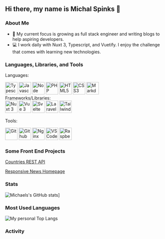 
## Hi there, my name is Michal Spinks 👋

### About Me

+ 📝 My current focus is growing as full stack engineer and  writing blogs to help aspiring developers.
+ 💻 I work daily with Nuxt 3, Typescript, and Vuetify. I enjoy the challenge that comes with learning new technologies.


### Languages, Libraries,  and Tools

Languages:<br>
<div>
<img src="https://cdn.jsdelivr.net/gh/devicons/devicon/icons/typescript/typescript-original.svg" height="40" width="40" title="Typescript" alt="Typescript"/>
<img src="https://cdn.jsdelivr.net/gh/devicons/devicon/icons/javascript/javascript-original.svg" height="40" width="40" title="Javascript" alt="Javascript"/>
<img src="https://cdn.jsdelivr.net/gh/devicons/devicon/icons/nodejs/nodejs-original-wordmark.svg" height="40" width="40" title="Node" alt="Node"/>
<img src="https://cdn.jsdelivr.net/gh/devicons/devicon/icons/php/php-original.svg" height="40" width="40" title="PHP" alt="PHP"/>
<img src="https://cdn.jsdelivr.net/gh/devicons/devicon/icons/html5/html5-original.svg" height="40" width="40" title="HTML5" alt="HTML5"/>
<img src="https://cdn.jsdelivr.net/gh/devicons/devicon/icons/css3/css3-original.svg" height="40" width="40" title="CSS3" alt="CSS3"/>
<img src="https://cdn.jsdelivr.net/gh/devicons/devicon/icons/markdown/markdown-original.svg" height="40" width="40" title="Markdown" alt="Markdown"/>
  


</div>
Frameworks/Libraries:<br>
<div>
<img src="https://cdn.jsdelivr.net/gh/devicons/devicon/icons/nuxtjs/nuxtjs-original.svg" height="40" width="40" title="Nuxt 3" alt="Nuxt 3"/>
<img src="https://cdn.jsdelivr.net/gh/devicons/devicon/icons/vuejs/vuejs-original.svg" height="40" width="40" title="Vue 3" alt="Vue 3"/>
<img src="https://cdn.jsdelivr.net/gh/devicons/devicon/icons/svelte/svelte-original-wordmark.svg" height="40" width="40" title="Svelte" alt="Svelte"/>
<img src="https://cdn.jsdelivr.net/gh/devicons/devicon/icons/laravel/laravel-plain-wordmark.svg" height="40" width="40" title="Laravel" alt="Laravel"/>
<img src="https://cdn.jsdelivr.net/gh/devicons/devicon/icons/tailwindcss/tailwindcss-original-wordmark.svg" height="40" width="40" title="Tailwind" alt="Tailwind"/>
</div>

Tools:<br>
<div>
<img src="https://cdn.jsdelivr.net/gh/devicons/devicon/icons/git/git-original.svg"height="40" width="40" title="Git" alt="Git"/>
<img src="https://cdn.jsdelivr.net/gh/devicons/devicon/icons/github/github-original.svg" height="40" width="40" title="Github" alt="Github"/>
<img src="https://cdn.jsdelivr.net/gh/devicons/devicon/icons/nginx/nginx-original.svg" height="40" width="40" title="Nginx" alt="Nginx"/>
<img src="https://cdn.jsdelivr.net/gh/devicons/devicon/icons/vscode/vscode-original.svg" height="40" width="40" title="VSCode" alt="VSCode"/>
<img 
src="https://cdn.jsdelivr.net/gh/devicons/devicon/icons/raspberrypi/raspberrypi-original.svg" height="40" width="40" title="Raspberri Pi" alt="Raspberry Pi"/>
</div>

### Some Front End Projects <br>

[Countries REST API](https://mikespinks0401.github.io/project-restApi-countries/)

[Responsive News Homepage](https://mikespinks0401.github.io/project-news-homepage-layout/)
### Stats<br>


![Michaels's GitHub stats](https://github-readme-stats.vercel.app/api?username=mikespinks0401)]
### Most Used Languages<br>
![My personal Top Langs](https://github-readme-stats.vercel.app/api/top-langs/?username=Mikespinks0401&langs_count=8&count_private=true&layout=compact&theme=react&hide_border=true&bg_color=0D1117)
### Activity



<!--
**mikespinks0401/mikespinks0401** is a ✨ _special_ ✨ repository because its `README.md` (this file) appears on your GitHub profile.

Here are some ideas to get you started:

- 🔭 I’m currently working on ...
- 🌱 I’m currently learning ...
- 👯 I’m looking to collaborate on ...
- 🤔 I’m looking for help with ...
- 💬 Ask me about ...
- 📫 How to reach me: ...
- 😄 Pronouns: ...
- ⚡ Fun fact: ...
-->
